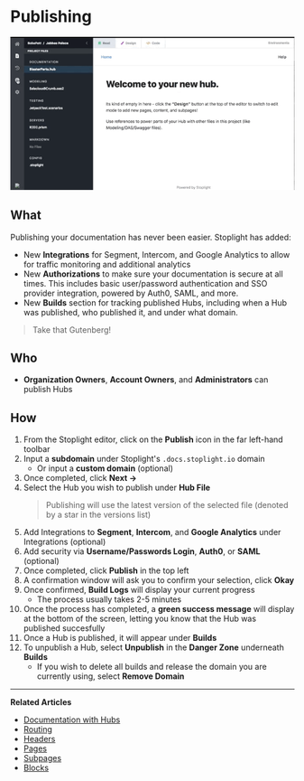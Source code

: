 # Publishing

![Publishing](https://github.com/stoplightio/docs/blob/develop/assets/gifs/documentation-publishing.gif?raw=true)

## What

Publishing your documentation has never been easier. Stoplight has added:

- New **Integrations** for Segment, Intercom, and Google Analytics to allow for traffic monitoring and additional analytics
- New **Authorizations** to make sure your documentation is secure at all times. This includes basic user/password authentication and SSO provider integration, powered by Auth0, SAML, and more.
- New **Builds** section for tracking published Hubs, including when a Hub was published, who published it, and under what domain.

> Take that Gutenberg!

## Who

- **Organization Owners**, **Account Owners**, and **Administrators** can publish Hubs

## How

1.  From the Stoplight editor, click on the **Publish** icon in the far left-hand toolbar
2.  Input a **subdomain** under Stoplight's ```.docs.stoplight.io``` domain
    - Or input a **custom domain** (optional)
3.  Once completed, click **Next ->**
4.  Select the Hub you wish to publish under **Hub File**
    > Publishing will use the latest version of the selected file (denoted by a star in the versions list) 
5.  Add Integrations to **Segment**, **Intercom**, and **Google Analytics** under Integrations (optional)
6.  Add security via **Username/Passwords Login**, **Auth0**, or **SAML** (optional)
7.  Once completed, click **Publish** in the top left
8.  A confirmation window will ask you to confirm your selection, click **Okay**
9.  Once confirmed, **Build Logs** will display your current progress
    - The process usually takes 2-5 minutes
10. Once the process has completed, a **green success message** will display at the bottom of the screen, letting you know that the Hub was published succesfully
11. Once a Hub is published, it will appear under **Builds**
12. To unpublish a Hub, select **Unpublish** in the **Danger Zone** underneath **Builds**
    - If you wish to delete all builds and release the domain you are currently using, select **Remove Domain**

---

**Related Articles**

- [Documentation with Hubs](/documentation/introduction)
- [Routing](/documentation/getting-started/routing)
- [Headers](/documentation/getting-started/header-footer)
- [Pages](/documentation/getting-started/pages)
- [Subpages](/documentation/getting-started/subpages)
- [Blocks](/documentation/blocks)
